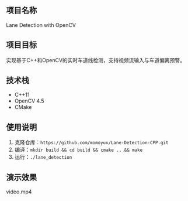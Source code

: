 ## 项目名称
Lane Detection with OpenCV

## 项目目标
实现基于C++和OpenCV的实时车道线检测，支持视频流输入与车道偏离预警。

## 技术栈
- C++11
- OpenCV 4.5
- CMake

## 使用说明
1. 克隆仓库：`https://github.com/momoyux/Lane-Detection-CPP.git`
2. 编译：`mkdir build && cd build && cmake .. && make`
3. 运行：`./lane_detection`

## 演示效果
video.mp4

